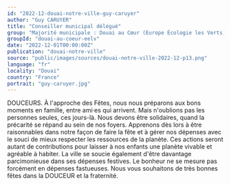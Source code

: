 ```yaml
---
id: "2022-12-douai-notre-ville-guy-caruyer"
author: "Guy CARUYER"
title: "Conseiller municipal délégué"
group: "Majorité municipale : Douai au Cœur (Europe Écologie les Verts)"
groupId: "douai-au-coeur-eelv"
date: "2022-12-01T00:00:00Z"
publication: "douai-notre-ville"
source: "public/images/sources/douai-notre-ville-2022-12-p13.png"
language: "fr"
locality: "Douai"
country: "France"
portrait: "guy-caruyer.jpg"
---
```


DOUCEURS.
À l'approche des Fêtes, nous nous préparons aux bons moments en famille, entre ami·es qui arrivent. Mais n'oublions pas les personnes seules, ces jours-là. Nous devons être solidaires, quand la précarité se répand au sein de nos foyers. Apprenons dès lors à être raisonnables dans notre façon de faire la fête et à gérer nos dépenses avec le souci de mieux respecter les ressources de la planète. Ces actions seront autant de contributions pour laisser à nos enfants une planète vivable et agréable à habiter. La ville se soucie également d'être davantage parcimonieuse dans ses dépenses festives. Le bonheur ne se mesure pas forcément en dépenses fastueuses. Nous vous souhaitons de très bonnes fêtes dans la DOUCEUR et la fraternité.

